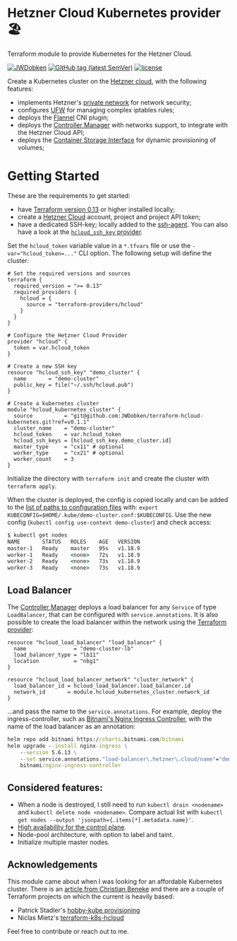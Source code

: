 Hetzner Cloud Kubernetes provider 🏖️
==================

Terraform module to provide Kubernetes for the Hetzner Cloud.

[![JWDobken](https://circleci.com/gh/JWDobken/terraform-hcloud-kubernetes.svg?style=shield)](https://app.circleci.com/pipelines/github/JWDobken/terraform-hcloud-kubernetes?branch=main)
[![GitHub tag (latest SemVer)](https://img.shields.io/github/v/tag/JWDobken/terraform-hcloud-kubernetes?label=release)](https://github.com/JWDobken/terraform-hcloud-kubernetes/releases)
[![license](https://img.shields.io/github/license/JWDobken/terraform-hcloud-kubernetes.svg)]()

Create a Kubernetes cluster on the [Hetzner cloud](https://registry.terraform.io/providers/hetznercloud/hcloud/latest/docs), with the following features:

- implements Hetzner's [private network](https://community.hetzner.com/tutorials/hcloud-networks-basic) for network security;
- configures [UFW](https://help.ubuntu.com/community/UFW) for managing complex iptables rules;
- deploys the [Flannel](https://github.com/coreos/flannel) CNI plugin;
- deploys the [Controller Manager](https://github.com/hetznercloud/hcloud-cloud-controller-manager) with networks support, to integrate with the Hetzner Cloud API;
- deploys the [Container Storage Interface](https://github.com/hetznercloud/csi-driver) for dynamic provisioning of volumes;

# Getting Started

These are the requirements to get started:

- have [Terraform version 0.13](https://learn.hashicorp.com/tutorials/terraform/install-cli) or higher installed locally;
- create a [Hetzner Cloud](https://www.hetzner.com/cloud) account, project and project API token;
- have a dedicated SSH-key; locally added to the [ssh-agent](https://docs.github.com/en/free-pro-team@latest/github/authenticating-to-github/generating-a-new-ssh-key-and-adding-it-to-the-ssh-agent). You can also have a look at the [`hcloud_ssh_key` provider](https://registry.terraform.io/providers/hetznercloud/hcloud/latest/docs/resources/ssh_key).


Set the `hcloud_token` variable value in a `*.tfvars` file or use the `-var="hcloud_token=..."` CLI option. The following setup will define the cluster:

```hcl
# Set the required versions and sources
terraform {
  required_version = ">= 0.13"
  required_providers {
    hcloud = {
      source = "terraform-providers/hcloud"
    }
  }
}

# Configure the Hetzner Cloud Provider
provider "hcloud" {
  token = var.hcloud_token
}

# Create a new SSH key
resource "hcloud_ssh_key" "demo_cluster" {
  name       = "demo-cluster"
  public_key = file("~/.ssh/hcloud.pub")
}

# Create a kubernetes cluster
module "hcloud_kubernetes_cluster" {
  source          = "git@github.com:JWDobken/terraform-hcloud-kubernetes.git?ref=v0.1.1"
  cluster_name    = "demo-cluster"
  hcloud_token    = var.hcloud_token
  hcloud_ssh_keys = [hcloud_ssh_key.demo_cluster.id]
  master_type     = "cx11" # optional
  worker_type     = "cx21" # optional
  worker_count    = 3
}

```

Initialize the directory with `terraform init` and create the cluster with `terraform apply`.

When the cluster is deployed, the config is copied locally and can be added to the [list of paths to configuration files](https://kubernetes.io/docs/tasks/access-application-cluster/configure-access-multiple-clusters/#create-a-second-configuration-file) with: `export KUBECONFIG=$HOME/.kube/demo-cluster.conf:$KUBECONFIG`. Use the new config (`kubectl config use-context demo-cluster`) and check access:

```cmd
$ kubectl get nodes
NAME       STATUS   ROLES    AGE   VERSION
master-1   Ready    master   95s   v1.18.9
worker-1   Ready    <none>   72s   v1.18.9
worker-2   Ready    <none>   73s   v1.18.9
worker-3   Ready    <none>   73s   v1.18.9
```

## Load Balancer

The [Controller Manager](https://github.com/hetznercloud/hcloud-cloud-controller-manager/blob/master/docs/load_balancers.md) deploys a load balancer for any `Service` of type `LoadBalancer`, that can be configured with `service.annotations`. It is also possible to create the load balancer within the network using the [Terraform provider](https://registry.terraform.io/providers/hetznercloud/hcloud/latest/docs/resources/load_balancer):

```hcl
resource "hcloud_load_balancer" "load_balancer" {
  name               = "demo-cluster-lb"
  load_balancer_type = "lb11"
  location           = "nbg1"
}

resource "hcloud_load_balancer_network" "cluster_network" {
  load_balancer_id = hcloud_load_balancer.load_balancer.id
  network_id       = module.hcloud_kubernetes_cluster.network_id
}
```

...and pass the name to the `service.annotations`. For example, deploy the ingress-controller, such as [Bitnami's Nginx Ingress Controller](https://github.com/bitnami/charts/tree/master/bitnami/nginx-ingress-controller), with the name of the load balancer as an annotation:

```cmd
helm repo add bitnami https://charts.bitnami.com/bitnami
helm upgrade --install nginx-ingress \
    --version 5.6.13 \
    --set service.annotations."load-balancer\.hetzner\.cloud/name"="demo-cluster-lb" \
    bitnami/nginx-ingress-controller
```

## Considered features:

- When a node is destroyed, I still need to run `kubectl drain <nodename>` and `kubectl delete node <nodename>`. Compare actual list with `kubectl get nodes --output 'jsonpath={.items[*].metadata.name}'`.
- [High availability for the control plane](https://kubernetes.io/docs/setup/production-environment/tools/kubeadm/high-availability/).
- Node-pool architecture, with option to label and taint.
- Initialize multiple master nodes.

## Acknowledgements 

This module came about when I was looking for an affordable Kubernetes cluster. There is an [article from Christian Beneke](https://community.hetzner.com/tutorials/install-kubernetes-cluster) and there are a couple of Terraform projects on which the current is heavily based:

- Patrick Stadler's [hobby-kube provisioning](https://github.com/hobby-kube/provisioning)
- Niclas Mietz's [terraform-k8s-hcloud](https://github.com/solidnerd/terraform-k8s-hcloud)

Feel free to contribute or reach out to me.
